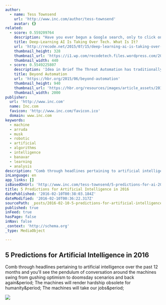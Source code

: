 ```yaml
---
author:
  - name: Tess Townsend
    url: 'http://www.inc.com/author/tess-townsend'
    avatar: {}
related:
  - score: 0.559209764
    description: "Have you ever begun a Google search, only to click on the words the box lays before you? Tagged a friend's face when Facebook prompted it? Have you spoken to your iPhone? Well done! You've activated Skynet. Okay, not quite. The artificial intelligence technology behind these tools is neither self-aware nor homicidal."
    title: Deep-Learning AI Is Taking Over Tech. What Is It?
    url: 'http://recode.net/2015/07/15/deep-learning-ai-is-taking-over-tech-what-is-it/'
    thumbnail_height: 328
    thumbnail_url: 'https://i1.wp.com/recodetech.files.wordpress.com/2015/07/trippy-ai.jpg?fit=440%2C330&quality=80&strip=info'
    thumbnail_width: 440
  - score: 0.5549225807
    description: 'Idea in Brief The Threat Automation has traditionally displaced workers, forcing them onto higher ground that machines have not yet claimed. Today, as artificial intelligence encroaches on knowledge work, it can be hard to see how humans will remain employed in large numbers.'
    title: Beyond Automation
    url: 'https://hbr.org/2015/06/beyond-automation'
    thumbnail_height: 940
    thumbnail_url: 'https://hbr.org/resources/images/article_assets/2015/05/R1506C_BENNETT_DAVENPORT.jpg'
    thumbnail_width: 2000
publisher:
  url: 'http://www.inc.com'
  name: Inc.com
  favicon: 'http://www.inc.com/favicon.ico'
  domain: www.inc.com
keywords:
  - machine
  - arruda
  - musk
  - robotic
  - artificial
  - algorithms
  - intelligence
  - banavar
  - learning
  - analysis
description: "Comb through headlines pertaining to artificial intelligence over the past 12 months and you'll see the pendulum of conversation around the machines swing from gushing optimism to doomsday scenarios and back again. The machines will render hardship obsolete for humanity. The machines will take our jobs."
inLanguage: en
app_links: []
isBasedOnUrl: 'http://www.inc.com/tess-townsend/5-predictions-for-ai-2016.html'
title: 5 Predictions for Artificial Intelligence in 2016
datePublished: '2016-02-10T00:38:03.184Z'
dateModified: '2016-02-10T00:36:22.317Z'
sourcePath: _posts/2016-02-10-5-predictions-for-artificial-intelligence-in-2016.md
published: true
inFeed: true
hasPage: false
inNav: false
_context: 'http://schema.org'
_type: MediaObject

---
```

<article style=""><h1>5 Predictions for Artificial Intelligence in 2016</h1><p>Comb through headlines pertaining to artificial intelligence over the past 12 months and you'll see the pendulum of conversation around the machines swing from gushing optimism to doomsday scenarios and back again&amp;period; The machines will render hardship obsolete for humanity&amp;period; The machines will take our jobs&amp;period;</p><img src="http://images.inc.com/uploaded_files/image/970x450/getty_150954430_76433.jpg" /></article>